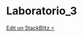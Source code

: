 # Laboratorio_3

[Edit on StackBlitz ⚡️](https://stackblitz.com/edit/primeng-tablecrud-demo-wwwz87)
